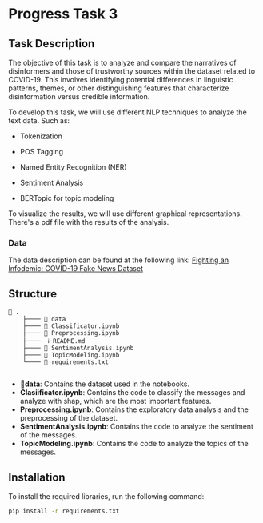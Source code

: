 # Progress Task 3

## Task Description

The objective of this task is to analyze and compare the narratives of disinformers and those of trustworthy sources within the dataset related to COVID-19. This involves identifying potential differences in linguistic patterns, themes, or other distinguishing features that characterize disinformation versus credible information.

To develop this task, we will use different NLP techniques to analyze the text data. Such as:

- Tokenization

- POS Tagging

- Named Entity Recognition (NER)

- Sentiment Analysis

- BERTopic for topic modeling

To visualize the results, we will use different graphical representations. There's a pdf file with the results of the analysis.

### Data

The data description can be found at the following link: [Fighting an Infodemic: COVID-19 Fake News Dataset](https://arxiv.org/pdf/2011.03327)

## Structure

```
📂 .    
    ├──── 📂 data
    ├──── 📄 Classificator.ipynb
    ├──── 📄 Preprocessing.ipynb
    ├────  ℹ️ README.md
    ├──── 📄 SentimentAnalysis.ipynb
    ├──── 📄 TopicModeling.ipynb
    └──── 📄 requirements.txt  
    
```

* 📂**data**: Contains the dataset used in the notebooks.
* **Clasiificator.ipynb**: Contains the code to classify the messages and analyze with shap, which are the most important features.
* **Preprocessing.ipynb**: Contains the exploratory data analysis and the preprocessing of the dataset.
* **SentimentAnalysis.ipynb**: Contains the code to analyze the sentiment of the messages.
* **TopicModeling.ipynb**: Contains the code to analyze the topics of the messages.

## Installation

To install the required libraries, run the following command:

```bash
pip install -r requirements.txt
```
